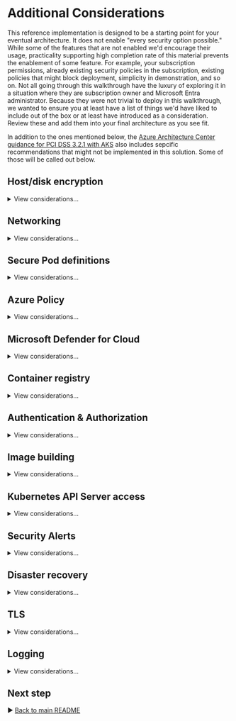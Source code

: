 # Additional Considerations

This reference implementation is designed to be a starting point for your eventual architecture. It does not enable "every security option possible." While some of the features that are not enabled we'd encourage their usage, practicality supporting high completion rate of this material prevents the enablement of some feature. For example, your subscription permissions, already existing security policies in the subscription, existing policies that might block deployment, simplicity in demonstration, and so on. Not all going through this walkthrough have the luxury of exploring it in a situation where they are subscription owner and Microsoft Entra administrator. Because they were not trivial to deploy in this walkthrough, we wanted to ensure you at least have a list of things we'd have liked to include out of the box or at least have introduced as a consideration. Review these and add them into your final architecture as you see fit.

In addition to the ones mentioned below, the [Azure Architecture Center guidance for PCI DSS 3.2.1 with AKS](https://learn.microsoft.com/azure/architecture/reference-architectures/containers/aks-pci/aks-pci-intro) also includes sepcific recommendations that might not be implemented in this solution. Some of those will be called out below.


## Host/disk encryption

<details>
  <summary>View considerations…</summary>

### Customer-managed OS and data disk encryption

While OS and data disks (and their caches) are already encrypted at rest with Microsoft-managed keys, for additional control over encryption keys you can use customer-managed keys for encryption at rest for both the OS and the data disks in your AKS cluster. This reference implementation doesn't actually use any disks in the cluster, and the OS disk is ephemeral.

> :notebook: See the [Azure Architecture Center PCI-DSS 3.2.1 Disc encryption article](https://learn.microsoft.com/azure/architecture/reference-architectures/containers/aks-pci/aks-pci-ra-code-assets#disk-encryption).

Note, we enable an Azure Policy alert detecting clusters without this feature enabled. The reference implementation will trip this policy alert because there is no `diskEncryptionSetID` provided on the cluster resource. The policy is in place as a reminder of this security feature that you might wish to use. The policy is set to "audit" not "block."

### Host-based encryption

You can take OS and data disk encryption one step further and also bring the encryption up to the Azure host. Using [Host-Based Encryption](https://learn.microsoft.com/azure/aks/enable-host-encryption) means that the temp disks now will be encrypted at rest using platform-managed keys. This will then cover encryption of the VMSS ephemeral OS disk and temp disks.

> :notebook: See the Azure Architecture Center PCI-DSS 3.2.1 for AKS [Disc encryption article](https://learn.microsoft.com/azure/architecture/reference-architectures/containers/aks-pci/aks-pci-ra-code-assets#disk-encryption).

Note, like above, we enable an Azure Policy detecting clusters without this feature enabled. The reference implementation will trip this policy alert because this feature is not enabled on the `agentPoolProfiles`. The policy is in place as a reminder of this security feature that you might wish to use once it is GA. The policy is set to "audit" not "block."

</details>

## Networking

<details>
  <summary>View considerations…</summary>

### Enable Network Watcher and Traffic Analytics

Observability into your network is critical for compliance. [Network Watcher](https://learn.microsoft.com/azure/network-watcher/network-watcher-monitoring-overview), combined with [Traffic Analytics](https://learn.microsoft.com/azure/network-watcher/traffic-analytics) will help provide a perspective into traffic traversing your networks. This reference implementation will *attempt* to deploy NSG Flow Logs and Traffic Analytics. These features depend on a regional Network Watcher resource being installed on your subscription. Network Watchers are singletons in a subscription, and their creation is *usually* automatic and might exist in a resource group you do not have RBAC access to. We strongly encourage you to enable [NSG flow logs](https://learn.microsoft.com/azure/network-watcher/network-watcher-nsg-flow-logging-overview) on your AKS Cluster subnets, build agent subnets, Azure Application Gateway, and other subnets that may be a source of traffic into and out of your cluster. Ensure you're sending your NSG Flow Logs to a **V2 Storage Account** and set your retention period in the Storage Account for these logs to a value that is at least as long as your compliance needs (such as 90 days).

In addition to Network Watcher aiding in compliance considerations, it's also a highly valuable network troubleshooting utility. As your network is private and heavy with flow restrictions, troubleshooting network flow issues can be time consuming. Network Watcher can help provide additional insight when other troubleshooting means are not sufficient.

As an added measure use apply the [Flow logs should be enabled for every network security group](https://portal.azure.com/#blade/Microsoft_Azure_Policy/PolicyDetailBlade/definitionId/%2Fproviders%2FMicrosoft.Authorization%2FpolicyDefinitions%2F27960feb-a23c-4577-8d36-ef8b5f35e0be) Azure Policy at the Subscription or Management Group level.

### More strict Network Security Groups (NSGs)

> :notebook: See the Azure Architecture Center PCI-DSS 3.2.1 for AKS [Subnet security through NSGs article](https://learn.microsoft.com/azure/architecture/reference-architectures/containers/aks-pci/aks-pci-ra-code-assets#subnet-security-through-network-security-groups-nsgs).

### Azure Key Vault network restrictions

> :notebook: See the Azure Architecture Center PCI-DSS 3.2.1 for AKS [Azure Key Vault network restrictions article](https://learn.microsoft.com/azure/architecture/reference-architectures/containers/aks-pci/aks-pci-ra-code-assets#azure-key-vault-network-restrictions).

### Expanded NetworkPolicies

Not all user-provided namespaces in this reference implementation employ a zero-trust network. For example `cluster-baseline-settings` does not. We provide an example of zero-trust networks in `a0005-i` and `a0005-o` as your reference implementation of the concept. All namespaces (other than `kube-system`, `gatekeeper-system`, and other AKS-provided namespaces) should have a maximally restrictive NetworkPolicy applied. What those policies will be will be based on the pods running in those namespaces. Ensure your accounting for readiness, liveliness, and startup probes and also accounting for metrics gathering by `oms-agent`. Consider standardizing on ports across your workloads so that you can provide a consistent NetworkPolicy and even Azure Policy for allowed container ports.

### Enable DDoS protection

> :notebook: See the Azure Architecture Center PCI-DSS 3.2.1 for AKS [DDoS protection article](https://learn.microsoft.com/azure/architecture/reference-architectures/containers/aks-pci/aks-pci-ra-code-assets#ddos-protection).

</details>

## Secure Pod definitions

<details>
  <summary>View considerations…</summary>

### Make use of container securityContext options

When describing your workload's security needs, use all relevant [`securityContext` settings](https://kubernetes.io/docs/tasks/configure-pod-container/security-context/) for your containers. The workloads deployed in this reference implementation do NOT represent best practices, as this reference implementation was mainly infrastructure focused.

> :notebook: See the Azure Architecture Center PCI-DSS 3.2.1 for AKS [Pod security article](https://learn.microsoft.com/azure/architecture/reference-architectures/containers/aks-pci/aks-pci-ra-code-assets#pod-security).

### Pin image versions

When practical to do so, do not reference images by their tags in your deployment manifests, this includes version tags like `1.0` and certinally never mutable tags like `latest`. While it may be verbose to do, prefer referring images with their actual image ID; for example `my-image:@sha256:10f9714876074e25bdae42bc9ed6fde9a7758706-09fa-474c-86bd-eb7a95ae21ec`. This will ensures you can reliably map container scan results with the actual content running in your cluster.

You can extend the Azure Policy for image name to include this pattern in the allowed regular expression to help enforce this.

This guidance should also be followed when using the Dockerfile `FROM` command.

</details>

## Azure Policy

<details>
  <summary>View considerations…</summary>

### Customized Azure Policies for AKS

> :notebook: See the Azure Architecture Center PCI-DSS 3.2.1 for AKS [Azure Policy considerations article](https://learn.microsoft.com/azure/architecture/reference-architectures/containers/aks-pci/aks-pci-ra-code-assets#azure-policy-considerations).

### Customized Azure Policies for Azure resources

The reference implementation includes a few examples of Azure Policy that can act to help guard your environment against undesired configuration. One such example included in this reference implementation is the preventing of Network Interfaces or VM Scale Sales that have Public IPs from joining your cluster's Virtual Network. It's strongly recommended that you add prevents (deny-based policy) for resource configuration that would violate your regulatory requirements. If a built-in policy is not available, create custom policies like the ones illustrated in this reference implementation.

### Allow list for resource types

The reference implementation puts in place an allow list for what resource types are allowed in the various resource groups. This helps control what gets deployed, which can prevent an unexpected resource type from being deployed. If your subscription is exclusively for your regulated workload, then also consider only having the necessary [resource providers registered](https://learn.microsoft.com/azure/azure-resource-manager/management/azure-services-resource-providers#registration) to cover that service list. Don't register [resource providers for Azure services](https://learn.microsoft.com/azure/azure-resource-manager/management/azure-services-resource-providers) that are not going to be part of your environment. This will guard against a misconfiguration in Azure Policy's enforcement.

### Management Groups

This reference implementation is expected to be deployed in a standalone subscription. As such, Azure Policies are applied at a relatively local scope (subscription or resource group). If you have multiple subscriptions that will be under regulatory compliance, consider grouping them under a [management group hierarchy](https://learn.microsoft.com/azure/cloud-adoption-framework/ready/enterprise-scale/management-group-and-subscription-organization) that applies the relevant Azure Policies uniformly across your in-scope subscriptions.

</details>

## Microsoft Defender for Cloud

<details>
  <summary>View considerations…</summary>

### Enterprise onboarding to Microsoft Defender for Cloud

> :notebook: See the Azure Architecture Center PCI-DSS 3.2.1 for AKS [Security monitoring article](https://learn.microsoft.com/azure/architecture/reference-architectures/containers/aks-pci/aks-pci-ra-code-assets#security-monitoring).

### Create triage process for alerts

From the [Security alerts view](https://portal.azure.com/#blade/Microsoft_Azure_Security/SecurityMenuBlade/7) in Microsoft Defender for Cloud (or via Azure Resource Graph), you have access to all alerts that Microsoft Defender for Cloud detects on your resources. You should have a triage process in place address or defer detected issues. Work with your security team to understand how relevant alerts will be made available to the workload owners.

</details>

## Container registry

<details>
  <summary>View considerations…</summary>

### OCI Artifact Signing

Azure Container Registry supports the [signing of images](https://learn.microsoft.com/azure/container-registry/container-registry-content-trust), built on [CNFC Notary (v1)](https://github.com/theupdateframework/notary). This, coupled with an admission controller that supports validating signatures, can ensure that you're only running images that you've signed with your private keys. This integration is not something that is provided, today, end-to-end by Azure Container Registry and AKS (Azure Policy), and can consider bringing open-source solutions like [SSE Connaisseur](https://github.com/sse-secure-systems/connaisseur) or [IBM Portieris](https://github.com/IBM/portieris). A working group in the CNFC is currently working on [Notary v2](https://github.com/notaryproject/notaryproject) for signing OCI Artifacts (that is, container images and Helm charts), and both the Azure Container Registry and AKS roadmap includes adding a more native end-to-end experience in this space built upon this foundation.

### Customer-managed encryption

While container images and other OCI artifacts typically do not contain sensitive data, they do typically contain your Intellectual Property. Use customer-managed keys to manage the encryption at rest of the contents of your registries. By default, the data is encrypted at rest with service-managed keys, but customer-managed keys are sometimes required to meet regulatory compliance standards. Customer-managed keys enable the data to be encrypted with an Azure Key Vault key created and owned by you. You have full control and *responsibility* for the key lifecycle, including rotation and management. Learn more at, [Encrypt registry using a customer-managed key](https://aka.ms/acr/CMK).

</details>

## Authentication & Authorization

<details>
  <summary>View considerations…</summary>

### JIT and Conditional Access Policies

> :notebook: See [Azure Architecture Center guidance for PCI-DSS 3.2.1 Requirement 7.2.1 in AKS](https://learn.microsoft.com/azure/architecture/reference-architectures/containers/aks-pci/aks-pci-identity#requirement-721) and this repo's [Microsoft Entra Conditional Access](./conditional-access.md) page.

### Custom Cluster Roles

Regulatory compliance often requires well defined roles, with specific access policies associated with that role. If one person fills multiple roles, they should be assigned the roles that are relevant to all of their job titles. This reference implementation doesn't demonstrate any specific role structure, and matter of fact, everything you did throughout this walkthrough was done with the most privileged role in the cluster. Part of your compliance work must be to define roles and map them allowed Kubernetes actions, scoped as narrow as practical. Even if one person is directly responsible for both the cluster and the workload, craft your Kubernetes ClusterRoles as if there were separate individuals, and then assign that single individual all relevant roles. Minimize any "do it all" roles, and favor role composition to achieve management at scale.

</details>

## Image building

<details>
  <summary>View considerations…</summary>

### Use "distroless" images

Where your workload supports it, always prefer the usage of "distroless" base images for your workloads. These are specially crafted base images that minimize the potential security surface area of your images by removing ancillary features (shells, package managers, and so on) that are not relevant to your workload. Doing so should, generally speaking, reduce CVE hit rates. Every detected CVE in your images should kick off your defined triage process, which is an expensive, human-driven task that benefits from having an improved signal-to-noise ratio.

</details>

## Kubernetes API Server access

<details>
  <summary>View considerations…</summary>

### Live-site cluster access alternatives

If you wish to add an auditable layer of indirection between cluster & application administrators and the cluster for live-site issues, you might consider a ChatOps approach, in which commands against the cluster are executed by dedicated, hardened compute in a subnet like the one above for deployment but are fronted by a Microsoft Teams integration. That gives you the ability to *limit commands* executed against the cluster, without necessarily building an ops process based exclusively around jump boxes. Also, you may already have an IAM-gated IT automation platform in place in which pre-defined *actions* can be constructed within. Its action runners would then execute within the `snet-management-agents` subnet while the initial invocation of the actions is audited and controlled in the IT automation platform.

### Build Agents

Pipeline agents should be run external to your regulated cluster. While it is possible to do that work on the cluster itself, providing a clear separation of concerns is vital. The build process itself is a potential threat vector and executing that processes as a cluster workload is inappropriate. If you wish to use Kubernetes as your build agent infrastructure, that's fine; just *do not co-mingle that process with your regulated workload runtime*.

Your build agents should be as air-gapped as practical from your cluster, reserving your agents exclusively for last mile interaction with the Kubernetes API Server (if that's how you do your deployments). If instead your build agents can be completely disconnected from your cluster and instead needing just network line of sight to Azure Container Registry to push container images, Helm charts, and so on and then GitOps does the deployment, even better. Strive for a build and publish workflow that minimizes or eliminates any direct need for network line of sight to your Kubernetes Cluster API (or its nodes).

</details>

## Security Alerts

<details>
  <summary>View considerations…</summary>

### Microsoft's Security Response Center

Inline, we talked about many ISV's security agents being able to detect relevant CVEs for your cluster and workloads. But in addition to relying on tooling, you can also see [Microsoft's Security Response Center's first-party CVE listings](https://msrc.microsoft.com/update-guide/vulnerability) at any time. Here's [CVE-2021-27075](https://msrc.microsoft.com/update-guide/vulnerability/CVE-2021-27075), an Information Disclosure entry from March 2021 as an example. No matter how you keep yourself informed about current CVEs, ensure you have a documented plan to stay informed.

### Microsoft Sentinel

Microsoft Sentinel was enabled in this reference implementation. No alerts were created or any sort of "usage" of it, other than enabling it. You may already be using another SIEM, likewise you may find that a SIEM is not cost effective for your solution. Evaluate whether you will derive benefit from Microsoft Sentinel in your solution, and tune as needed.

> :notebook: See [Azure Architecture Center guidance for PCI-DSS 3.2.1 Requirement 10.5 in AKS](https://learn.microsoft.com/azure/architecture/reference-architectures/containers/aks-pci/aks-pci-monitor#requirement-105)

</details>

## Disaster recovery

<details>
  <summary>View considerations…</summary>

### Cluster Backups (State and Resources)

While we generally discourage any storage of state within a cluster, you may find your workload demands in-cluster storage. Regardless if that data is in compliance scope or not, you'll often require a robust and secure process for backup and recovery. You may find a solution like Azure Backup (for Azure Disks and Azure Files), [Veeam Kasten K10](https://kasten.io), or [VMware Velero](https://velero.io/) instrumental in achieving any `PersistantVolumeClaim` backup and recovery strategies.

All backup process needs to classify the data contained within the backup. This is true of data both within and external to your cluster. If the data falls within regulatory scope, you'll need extend your compliance boundaries to the lifecycle and destination of the backup -- which will be outside of the cluster. Consider geographic restrictions, encryption at rest, access controls, roles and responsibilities, auditing, time-to-live, and tampering prevention (such as check-sums) when designing your backup system. Backups can be a vector for malicious intent, with a bad actor compromising a backup and then forcing an event in which their backup is restored.

> :notebook: See the Azure Architecture Center PCI-DSS 3.2.1 for AKS [Cluster backups (state and resources) article](https://learn.microsoft.com/azure/architecture/reference-architectures/containers/aks-pci/aks-pci-ra-code-assets#cluster-backups-state-and-resources).

</details>

## TLS

<details>
  <summary>View considerations…</summary>

### mTLS Certificate Provider Choice

While this reference implementation uses Tresor as its TLS certificate provider for mesh communication, you may wish to use a more formal certificate provider for your mTLS implementation (if you choose to implement mTLS). You may wish to use CertManager, HashiCorp Vault, Key Vault, or even your own internal certificate provider. If you use a mesh, ensure its compatible with your certificate provider of choice.

### Ingress Controller

The ingress controller implemented in this reference implementation is relatively simplistic in implementation. It's currently using a wildcard certificate to handle default traffic when an `Ingress` resource doesn't contain a specific certificate. This might be fine for most customers, but if you have an organizational policy against using wildcard certs (even on your internal, private network), you may need to adjust your ingress controller to not support a "default certificate" and instead require ever workload to surface their own named certificate. This will affect how Azure Application Gateway is performing backend health checks.

</details>

## Logging

<details>
  <summary>View considerations…</summary>

### Tuning the Log Analytics Agent in your cluster

The in-cluster `omsagent` pods running in `kube-system` are the Log Analytics collection agent. They are responsible for gathering telemetry, scraping container `stdout` and `stderr` logs, and collecting Prometheus metrics. You can tune its collection settings by updating the [`container-azm-ms-agentconfig.yaml`](/cluster-manifests/kube-system/container-azm-ms-agentconfig.yaml) ConfigMap file. In this reference implementation, logging is enabled across `kube-system` and all your workloads. By default, `kube-system` is excluded from logging. Ensure you're adjusting the log collection process to achieve balance cost objectives, SRE efficiency when reviewing logs, and compliance needs.

### Retention and continuous export

> :notebook: See the Azure Architecture Center PCI-DSS 3.2.1 for AKS [Security monitoring article](https://learn.microsoft.com/azure/architecture/reference-architectures/containers/aks-pci/aks-pci-ra-code-assets#security-monitoring).

</details>

## Next step

:arrow_forward: [Back to main README](/README.md#is-that-all-what-about--)

